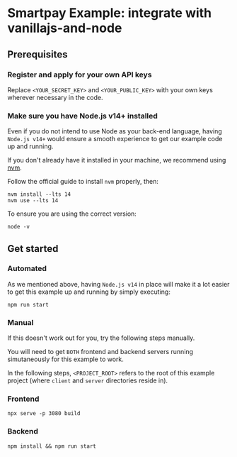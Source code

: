 # Smartpay Example: integrate with vanillajs-and-node

## Prerequisites

### Register and apply for your own API keys

Replace `<YOUR_SECRET_KEY>` and `<YOUR_PUBLIC_KEY>` with your own keys wherever necessary in the code.

### Make sure you have Node.js v14+ installed

Even if you do not intend to use Node as your back-end language, having `Node.js v14+` would ensure a smooth experience to get our example code up and running.

If you don't already have it installed in your machine, we recommend using [nvm](https://github.com/nvm-sh/nvm).

Follow the official guide to install `nvm` properly, then:

```shell
nvm install --lts 14
nvm use --lts 14
```

To ensure you are using the correct version:

```shell
node -v
```


## Get started

### Automated

As we mentioned above, having `Node.js v14` in place will make it a lot easier to get this example up and running by simply executing:

```shell
npm run start
```

### Manual

If this doesn't work out for you, try the following steps manually.

You will need to get `BOTH` frontend and backend servers running simutaneously for this example to work.

In the following steps, `<PROJECT_ROOT>` refers to the root of this example project (where `client` and `server` directories reside in).

### Frontend

```shell
npx serve -p 3080 build
```

### Backend

```shell
npm install && npm run start
```
